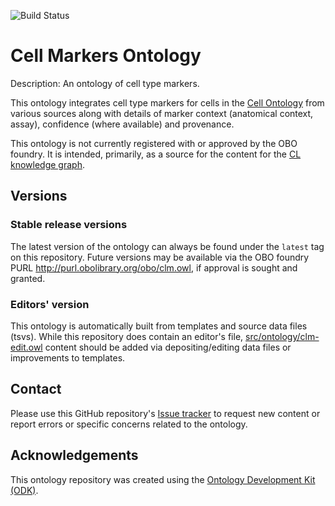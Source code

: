 
![Build Status](https://github.com/Cellular-Semantics/CellMark/actions/workflows/qc.yml/badge.svg)
# Cell Markers Ontology

Description: An ontology of cell type markers.

This ontology integrates cell type markers for cells in the [Cell Ontology](https://github.com/obophenotype/cell-ontology) from various sources along with details of marker context (anatomical context, assay), confidence (where available) and provenance.   

This ontology is not currently registered with or approved by the OBO foundry.  It is intended, primarily, as a source for the content for the [CL knowledge graph](https://github.com/Cellular-Semantics/CL_KG/).

## Versions

### Stable release versions

The latest version of the ontology can always be found under the `latest` tag on this repository.  Future versions may be available via the OBO foundry PURL http://purl.obolibrary.org/obo/clm.owl, if approval is sought and granted.

### Editors' version

This ontology is automatically built from templates and source data files (tsvs). While this repository does contain an editor's file, [src/ontology/clm-edit.owl](src/ontology/clm-edit.owl) content should be added via depositing/editing data files or improvements to templates. 

## Contact

Please use this GitHub repository's [Issue tracker](https://github.com/Cellular-Semantics/CellMark/issues) to request new content or report errors or specific concerns related to the ontology.

## Acknowledgements

This ontology repository was created using the [Ontology Development Kit (ODK)](https://github.com/INCATools/ontology-development-kit).
